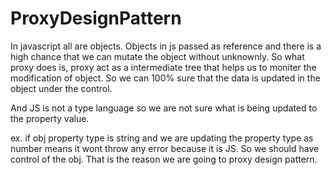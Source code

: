 # ProxyDesignPattern

In javascript all are objects. Objects in js passed as reference and there is a high chance that we can mutate the object without unknownly. So what proxy does is, proxy act as a intermediate tree that helps us to moniter the modification of object. So we can 100% sure that the data is updated in the object under the control. 

And JS is not a type language so we are not sure what is being updated to the property value.

ex. if obj property type is string and we are updating the property type as number means it wont throw any error because it is JS. So we should have control of the obj. That is the reason we are going to proxy design pattern.
